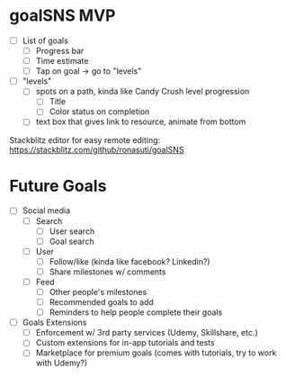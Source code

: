 # goalSNS MVP
- [ ] List of goals
  - [ ] Progress bar
  - [ ] Time estimate
  - [ ] Tap on goal -> go to "levels"
- [ ] "levels"
  - [ ] spots on a path, kinda like Candy Crush level progression
    - [ ] Title
    - [ ] Color status on completion
  - [ ] text box that gives link to resource, animate from bottom
  
Stackblitz editor for easy remote editing: https://stackblitz.com/github/ronasuti/goalSNS

# Future Goals
- [ ] Social media
  - [ ] Search
    - [ ] User search
    - [ ] Goal search
  - [ ] User
    - [ ] Follow/like (kinda like facebook? Linkedin?)
    - [ ] Share milestones w/ comments
  - [ ] Feed
    - [ ] Other people's milestones
    - [ ] Recommended goals to add
    - [ ] Reminders to help people complete their goals
- [ ] Goals Extensions
  - [ ] Enforcement w/ 3rd party services (Udemy, Skillshare, etc.)
  - [ ] Custom extensions for in-app tutorials and tests
  - [ ] Marketplace for premium goals (comes with tutorials, try to work with Udemy?)
